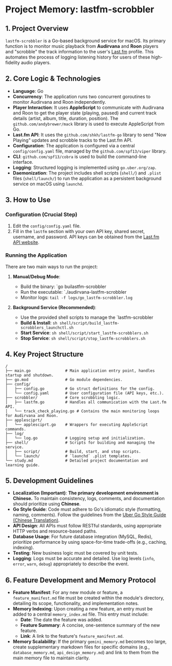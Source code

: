 # Project Memory: lastfm-scrobbler

## 1. Project Overview

`lastfm-scrobbler` is a Go-based background service for macOS. Its primary function is to monitor music playback from **Audirvana** and **Roon** players and "scrobble" the track information to the user's [Last.fm](https://www.last.fm/) profile. This automates the process of logging listening history for users of these high-fidelity audio players.

## 2. Core Logic & Technologies

- **Language**: Go
- **Concurrency**: The application runs two concurrent goroutines to monitor Audirvana and Roon independently.
- **Player Interaction**: It uses **AppleScript** to communicate with Audirvana and Roon to get the player state (playing, paused) and current track details (artist, album, title, duration, position). The `github.com/andybrewer/mack` library is used to execute AppleScript from Go.
- **Last.fm API**: It uses the `github.com/shkh/lastfm-go` library to send "Now Playing" updates and scrobble tracks to the Last.fm API.
- **Configuration**: The application is configured via a central `config/config.yaml` file, managed by the `github.com/spf13/viper` library.
- **CLI**: `github.com/spf13/cobra` is used to build the command-line interface.
- **Logging**: Structured logging is implemented using `go.uber.org/zap`.
- **Daemonization**: The project includes shell scripts (`shell/`) and `.plist` files (`shell/launch/`) to run the application as a persistent background service on macOS using `launchd`.

## 3. How to Use

### Configuration (Crucial Step)

1.  Edit the `config/config.yaml` file.
2.  Fill in the `lastfm` section with your own API key, shared secret, username, and password. API keys can be obtained from the [Last.fm API website](https://www.last.fm/api/account/create).

### Running the Application

There are two main ways to run the project:

1.  **Manual/Debug Mode**:

    - Build the binary: `go builastfm-scrobbler
    - Run the executable: `./audirvana-lastfm-scrobbler
    - Monitor logs: `tail -f logs/go_lastfm-scrobbler.log`

2.  **Background Service (Recommended)**:
    - Use the provided shell scripts to manage the `lastfm-scrobbler
    - **Build & Install**: `sh shell/script/build_lastfm-scrobblers_launchctl.sh`
    - **Start Service**: `sh shell/script/start_lastfm-scrobblers.sh`
    - **Stop Service**: `sh shell/script/stop_lastfm-scrobblers.sh`

## 4. Key Project Structure

```
/
├── main.go               # Main application entry point, handles startup and shutdown.
├── go.mod                # Go module dependencies.
├── config/
│   ├── config.go         # Go struct definitions for the config.
│   └── config.yaml       # User configuration file (API keys, etc.).
├── scrobbler/            # Core scrobbling logic.
│   ├── lastfm.go         # Handles all communication with the Last.fm API.
│   └── track_check_playing.go # Contains the main monitoring loops for Audirvana and Roon.
├── applesciprt/
│   └── applesciprt.go    # Wrappers for executing AppleScript commands.
├── log/
│   └── log.go            # Logging setup and initialization.
├── shell/                # Scripts for building and managing the service.
│   ├── script/           # Build, start, and stop scripts.
│   └── launch/           # `launchd` .plist templates.
└── study.md              # Detailed project documentation and learning guide.
```

## 5. Development Guidelines

- **Localization (Important)**: **The primary development environment is Chinese.** To maintain consistency, logs, comments, and documentation should prioritize using **Chinese**.
- **Go Style Guide**: Code must adhere to Go's idiomatic style (formatting, naming, comments). Follow the guidelines from the [Uber Go Style Guide (Chinese Translation)](https://github.com/xxjwxc/uber_go_guide_cn/blob/master/README.md).
- **API Design**: All APIs must follow RESTful standards, using appropriate HTTP verbs and resource-based paths.
- **Database Usage**: For future database integration (MySQL, Redis), prioritize performance by using space-for-time trade-offs (e.g., caching, indexing).
- **Testing**: New business logic must be covered by unit tests.
- **Logging**: Logs must be accurate and detailed. Use log levels (`info`, `error`, `warn`, `debug`) appropriately to describe the event.

## 6. Feature Development and Memory Protocol

- **Feature Manifest**: For any new module or feature, a `feature_manifest.md` file must be created within the module's directory, detailing its scope, functionality, and implementation notes.
- **Memory Indexing**: Upon creating a new feature, an entry must be added to a central `memory_index.md` file. This entry must include:
  - **Date**: The date the feature was added.
  - **Feature Summary**: A concise, one-sentence summary of the new feature.
  - **Link**: A link to the feature's `feature_manifest.md`.
- **Memory Scalability**: If the primary `gemini_memory.md` becomes too large, create supplementary markdown files for specific domains (e.g., `database_memory.md`, `api_design_memory.md`) and link to them from the main memory file to maintain clarity.
